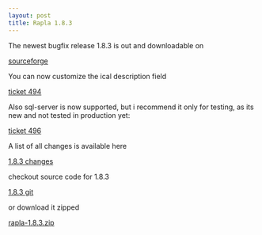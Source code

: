 ```yaml
---
layout: post
title: Rapla 1.8.3
---
```


The newest bugfix release 1.8.3 is out and downloadable on 

[sourceforge](https://sourceforge.net/projects/rapla/files/latest/download)

You can now customize the ical description field 

[ticket 494](https://github.com/rapla/rapla/issues/494)

Also sql-server is now supported, but i recommend it only for testing, as its new and not tested in production yet:

[ticket 496](https://github.com/rapla/rapla/issues/496)

A list of all changes is available here

[1.8.3 changes](https://github.com/rapla/rapla/issues?q=milestone%3A1.8.3+is%3Aclosed)

checkout source code for 1.8.3  

[1.8.3 git](https://github.com/rapla/rapla/tree/1.8.3)

or download it zipped

[rapla-1.8.3.zip](https://github.com/rapla/rapla/releases/tag/1.8.3)



